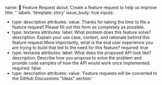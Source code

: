 name: 💄 Feature Request
about: Create a feature request to help us improve
title: ''
labels: 'template: story'
issue_body: true
inputs:
  - type: description
    attributes:
      value: Thanks for taking the time to file a feature request! Please fill out this form as completely as possible.
  - type: textarea
    attributes:
      label: What problem does this feature solve?
      description: Explain your use case, context, and rationale behind this feature request.More importantly, what is the end user experience you are trying to build that led to the need for this feature?
      required: true
  - type: textarea
    attributes:
      label: What does the proposed API look like?
      description: Describe how you propose to solve the problem and provide code samples of how the API would work once implemented.
      required: false
  - type: description
    attributes:
      value: 'Feature requests will be converted to the GitHub Discussions "Ideas" section.'